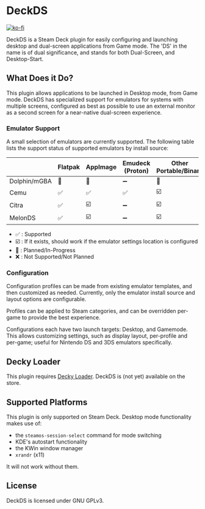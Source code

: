 # DeckDS 
[![ko-fi](https://ko-fi.com/img/githubbutton_sm.svg)](https://ko-fi.com/S6S7U6S4P)

DeckDS is a Steam Deck plugin for easily configuring and launching desktop and dual-screen applications from Game mode.
The 'DS' in the name is of dual significance, and stands for both Dual-Screen, and Desktop-Start.

## What Does it Do?

This plugin allows applications to be launched in Desktop mode, from Game mode. DeckDS has specialized support for emulators for systems with multiple screens, configured as best as possible to use an external monitor as a second screen for a near-native dual-screen experience.

### Emulator Support

A small selection of emulators are currently supported. The following table lists the support status of supported emulators by install source:


|              | Flatpak  | AppImage | Emudeck (Proton) | Other Portable/Binary | RetroArch 
|--------------|----------|----------|------------------|-----------------------|-----------
| Dolphin/mGBA | 🚧       | 🚧       | ➖               |  🚧                  | ❌         
| Cemu         | ✅       | ✅       | ✅               | ☑️                    | ❌         
| Citra        | ✅       | ☑️        | ➖               | ☑️                    | ❌        
| MelonDS      | ✅       | ☑️        | ➖               | ☑️                    | ❌        

- ✅ : Supported
- ☑️  : If it exists, should work if the emulator settings location is configured
- 🚧 : Planned/In-Progress
- ❌ : Not Supported/Not Planned

### Configuration 

Configuration profiles can be made from existing emulator templates, and then customized as needed. Currently, only the emulator install source and layout options are configurable. 

Profiles can be applied to Steam categories, and can be overridden per-game to provide the best experience.

Configurations each have two launch targets: Desktop, and Gamemode. This allows customizing settings, such as display layout, per-profile and per-game; useful for Nintendo DS and 3DS emulators specifically.

## Decky Loader

This plugin requires [Decky Loader](https://github.com/SteamDeckHomebrew/decky-loader). DeckDS is (not yet) available on the store.

## Supported Platforms

This plugin is only supported on Steam Deck. Desktop mode functionality makes use of:

- the `steamos-session-select` command for mode switching
- KDE's autostart functionality
- the KWin window manager
- `xrandr` (x11)

It will not work without them.

## License

DeckDS is licensed under GNU GPLv3.
